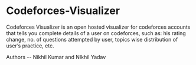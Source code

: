 # Codeforces-Visualizer
Codeforces Visualizer is an open hosted visualizer for codeforces accounts that tells you complete details of a user on codeforces, such as: his rating change, no. of questions attempted by user, topics wise distribution of user’s practice, etc.

Authors -- Nikhil Kumar and NIkhil Yadav
